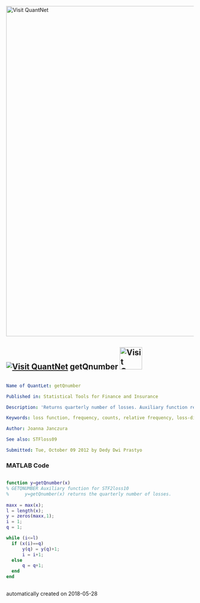 [<img src="https://github.com/QuantLet/Styleguide-and-FAQ/blob/master/pictures/banner.png" width="888" alt="Visit QuantNet">](http://quantlet.de/)

## [<img src="https://github.com/QuantLet/Styleguide-and-FAQ/blob/master/pictures/qloqo.png" alt="Visit QuantNet">](http://quantlet.de/) **getQnumber** [<img src="https://github.com/QuantLet/Styleguide-and-FAQ/blob/master/pictures/QN2.png" width="60" alt="Visit QuantNet 2.0">](http://quantlet.de/)

```yaml

Name of QuantLet: getQnumber

Published in: Statistical Tools for Finance and Insurance

Description: 'Returns quarterly number of losses. Auxiliary function required by STFloss09'

Keywords: loss function, frequency, counts, relative frequency, loss-distribution

Author: Joanna Janczura

See also: STFloss09

Submitted: Tue, October 09 2012 by Dedy Dwi Prastyo
```

### MATLAB Code
```matlab

function y=getQnumber(x)
% GETQNUMBER Auxiliary function for STF2loss10
%      y=getQnumber(x) returns the quarterly number of losses. 
         
maxx = max(x);
l = length(x);
y = zeros(maxx,1);
i = 1;
q = 1;

while (i<=l)
  if (x(i)==q)
      y(q) = y(q)+1;
      i = i+1;
  else
      q = q+1;
  end
end
  


```

automatically created on 2018-05-28